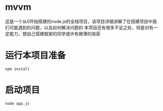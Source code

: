 # mvvm
这是一个从0开始搭建的node.js的全栈项目，该项目详细讲解了在搭建项目中我们可能遇到的问题，以及如何解决问题的
本项目还有很多不足之处，但是对有一定能力，想自己搭建框架的同学或许有微薄的收获

# 运行本项目准备

```
npm install 

```
# 启动项目


```
node app.js 

```








